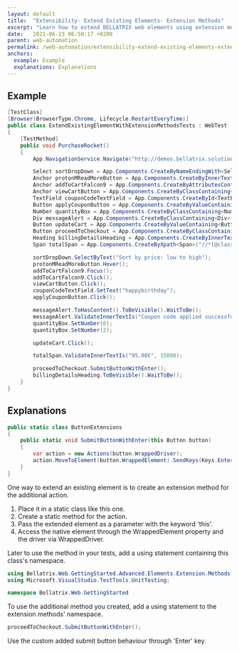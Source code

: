 ```yaml
---
layout: default
title:  "Extensibility- Extend Existing Elements- Extension Methods"
excerpt: "Learn how to extend BELLATRIX web elements using extension methods."
date:   2021-06-23 06:50:17 +0200
parent: web-automation
permalink: /web-automation/extensibility-extend-existing-elements-extension-methods/
anchors:
  example: Example
  explanations: Explanations
---
```

Example
-------
```csharp
[TestClass]
[Browser(BrowserType.Chrome, Lifecycle.RestartEveryTime)]
public class ExtendExistingElementWithExtensionMethodsTests : WebTest
{
    [TestMethod]
    public void PurchaseRocket()
    {
        App.NavigationService.Navigate("http://demos.bellatrix.solutions/");

        Select sortDropDown = App.Components.CreateByNameEndingWith<Select>("orderby");
        Anchor protonMReadMoreButton = App.Components.CreateByInnerTextContaining<Anchor>("Read more");
        Anchor addToCartFalcon9 = App.Components.CreateByAttributesContaining<Anchor>("data-product_id", "28").ToBeClickable();
        Anchor viewCartButton = App.Components.CreateByClassContaining<Anchor>("added_to_cart wc-forward").ToBeClickable();
        TextField couponCodeTextField = App.Components.CreateById<TextField>("coupon_code");
        Button applyCouponButton = App.Components.CreateByValueContaining<Button>("Apply coupon");
        Number quantityBox = App.Components.CreateByClassContaining<Number>("input-text qty text");
        Div messageAlert = App.Components.CreateByClassContaining<Div>("woocommerce-message");
        Button updateCart = App.Components.CreateByValueContaining<Button>("Update cart").ToBeClickable();
        Button proceedToCheckout = App.Components.CreateByClassContaining<Button>("checkout-button button alt wc-forward");
        Heading billingDetailsHeading = App.Components.CreateByInnerTextContaining<Heading>("Billing details");
        Span totalSpan = App.Components.CreateByXpath<Span>("//*[@class='order-total']//span");

        sortDropDown.SelectByText("Sort by price: low to high");
        protonMReadMoreButton.Hover();
        addToCartFalcon9.Focus();
        addToCartFalcon9.Click();
        viewCartButton.Click();
        couponCodeTextField.SetText("happybirthday");
        applyCouponButton.Click();

        messageAlert.ToHasContent().ToBeVisible().WaitToBe();
        messageAlert.ValidateInnerTextIs("Coupon code applied successfully.");
        quantityBox.SetNumber(0);
        quantityBox.SetNumber(2);

        updateCart.Click();

        totalSpan.ValidateInnerTextIs("95.00€", 15000);

        proceedToCheckout.SubmitButtonWithEnter();
        billingDetailsHeading.ToBeVisible().WaitToBe();
    }
}
```

Explanations
------------
```csharp
public static class ButtonExtensions
{
    public static void SubmitButtonWithEnter(this Button button)
    {
        var action = new Actions(button.WrappedDriver);
        action.MoveToElement(button.WrappedElement).SendKeys(Keys.Enter).Perform();
    }
}
```
One way to extend an existing element is to create an extension method for the additional action.
1. Place it in a static class like this one.
2. Create a static method for the action.
3. Pass the extended element as a parameter with the keyword 'this'.
4. Access the native element through the WrappedElement property and the driver via WrappedDriver.

Later to use the method in your tests, add a using statement containing this class's namespace.
```csharp
using Bellatrix.Web.GettingStarted.Advanced.Elements.Extension.Methods;
using Microsoft.VisualStudio.TestTools.UnitTesting;

namespace Bellatrix.Web.GettingStarted
```
To use the additional method you created, add a using statement to the extension methods' namespace.
```csharp
proceedToCheckout.SubmitButtonWithEnter();
```
Use the custom added submit button behaviour through 'Enter' key.